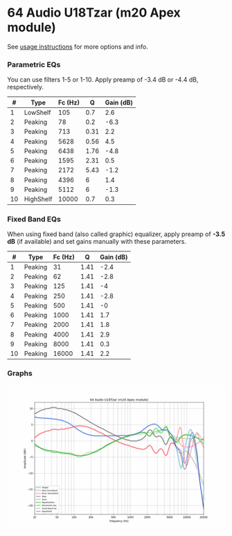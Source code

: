 # 64 Audio U18Tzar (m20 Apex module)
See [usage instructions](https://github.com/jaakkopasanen/AutoEq#usage) for more options and info.

### Parametric EQs
You can use filters 1-5 or 1-10. Apply preamp of -3.4 dB or -4.4 dB, respectively.

|   # | Type      |   Fc (Hz) |    Q |   Gain (dB) |
|-----|-----------|-----------|------|-------------|
|   1 | LowShelf  |       105 | 0.7  |         2.6 |
|   2 | Peaking   |        78 | 0.2  |        -6.3 |
|   3 | Peaking   |       713 | 0.31 |         2.2 |
|   4 | Peaking   |      5628 | 0.56 |         4.5 |
|   5 | Peaking   |      6438 | 1.76 |        -4.8 |
|   6 | Peaking   |      1595 | 2.31 |         0.5 |
|   7 | Peaking   |      2172 | 5.43 |        -1.2 |
|   8 | Peaking   |      4396 | 6    |         1.4 |
|   9 | Peaking   |      5112 | 6    |        -1.3 |
|  10 | HighShelf |     10000 | 0.7  |         0.3 |

### Fixed Band EQs
When using fixed band (also called graphic) equalizer, apply preamp of **-3.5 dB** (if available) and set gains manually with these parameters.

|   # | Type    |   Fc (Hz) |    Q |   Gain (dB) |
|-----|---------|-----------|------|-------------|
|   1 | Peaking |        31 | 1.41 |        -2.4 |
|   2 | Peaking |        62 | 1.41 |        -2.8 |
|   3 | Peaking |       125 | 1.41 |        -4   |
|   4 | Peaking |       250 | 1.41 |        -2.8 |
|   5 | Peaking |       500 | 1.41 |        -0   |
|   6 | Peaking |      1000 | 1.41 |         1.7 |
|   7 | Peaking |      2000 | 1.41 |         1.8 |
|   8 | Peaking |      4000 | 1.41 |         2.9 |
|   9 | Peaking |      8000 | 1.41 |         0.3 |
|  10 | Peaking |     16000 | 1.41 |         2.2 |

### Graphs
![](./64%20Audio%20U18Tzar%20(m20%20Apex%20module).png)
